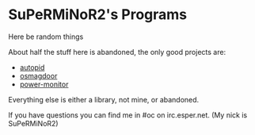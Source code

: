 # SuPeRMiNoR2's Programs

Here be random things

About half the stuff here is abandoned, the only good projects are:

* [autopid](https://github.com/OpenPrograms/SuPeRMiNoR2-Programs/tree/master/autopid)
* [osmagdoor](https://github.com/OpenPrograms/SuPeRMiNoR2-Programs/tree/master/osmagdoor)
* [power-monitor](https://github.com/OpenPrograms/SuPeRMiNoR2-Programs/tree/master/power-monitor)

Everything else is either a library, not mine, or abandoned.

If you have questions you can find me in #oc on irc.esper.net. (My nick is SuPeRMiNoR2)
